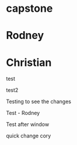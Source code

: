 # capstone
# Rodney
# Christian

test

test2

Testing to see the changes

Test - Rodney

Test after window

quick change
cory
